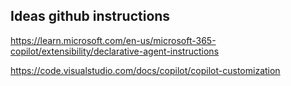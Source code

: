 ## Ideas github instructions




https://learn.microsoft.com/en-us/microsoft-365-copilot/extensibility/declarative-agent-instructions

https://code.visualstudio.com/docs/copilot/copilot-customization

